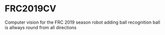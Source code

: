 # FRC2019CV
Computer vision for the FRC 2019 season robot
adding ball recognition
ball is allways round from all directions
